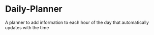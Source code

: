 # Daily-Planner
A planner to add information to each hour of the day that automatically updates with the time
